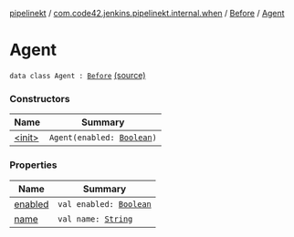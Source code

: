 [pipelinekt](../../../index.md) / [com.code42.jenkins.pipelinekt.internal.when](../../index.md) / [Before](../index.md) / [Agent](./index.md)

# Agent

`data class Agent : `[`Before`](../index.md) [(source)](https://github.com/code42/pipelinekt/tree/master/internal/src/main/kotlin/com/code42/jenkins/pipelinekt/internal/when/Before.kt#L12)

### Constructors

| Name | Summary |
|---|---|
| [&lt;init&gt;](-init-.md) | `Agent(enabled: `[`Boolean`](https://kotlinlang.org/api/latest/jvm/stdlib/kotlin/-boolean/index.html)`)` |

### Properties

| Name | Summary |
|---|---|
| [enabled](enabled.md) | `val enabled: `[`Boolean`](https://kotlinlang.org/api/latest/jvm/stdlib/kotlin/-boolean/index.html) |
| [name](name.md) | `val name: `[`String`](https://kotlinlang.org/api/latest/jvm/stdlib/kotlin/-string/index.html) |
